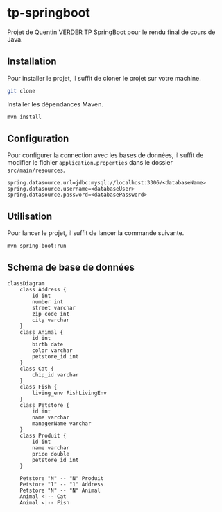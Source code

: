 # tp-springboot

Projet de Quentin VERDER TP SpringBoot pour le rendu final de cours de Java.

## Installation

Pour installer le projet, il suffit de cloner le projet sur votre machine.

```bash
git clone
```

Installer les dépendances Maven.

```bash
mvn install
```

## Configuration

Pour configurer la connection avec les bases de données, il suffit de modifier le fichier `application.properties` dans le dossier `src/main/resources`.

```properties
spring.datasource.url=jdbc:mysql://localhost:3306/<databaseName>
spring.datasource.username=<databaseUser>
spring.datasource.password=<databasePassword>
```

## Utilisation

Pour lancer le projet, il suffit de lancer la commande suivante.

```bash
mvn spring-boot:run
```

## Schema de base de données

```mermaid
classDiagram
    class Address {
        id int
        number int
        street varchar
        zip_code int
        city varchar
    }
    class Animal {
        id int
        birth date
        color varchar
        petstore_id int
    }
    class Cat {
        chip_id varchar
    }
    class Fish {
        living_env FishLivingEnv
    }
    class Petstore {
        id int
        name varchar
        managerName varchar
    }
    class Produit {
        id int
        name varchar
        price double
        petstore_id int
    }
    
    Petstore "N" -- "N" Produit
    Petstore "1" -- "1" Address
    Petstore "N" -- "N" Animal
    Animal <|-- Cat
    Animal <|-- Fish
```
